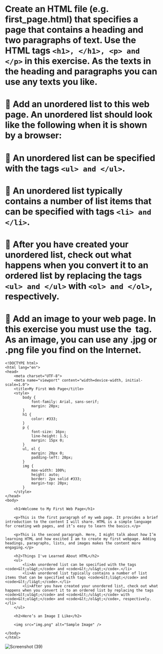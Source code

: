 # Create an HTML file (e.g. first_page.html) that specifies a page that contains a heading and two paragraphs of text. Use the HTML tags `<h1>, </h1>, <p> and </p>` in this exercise. As the texts in the heading and paragraphs you can use any texts you like.
#  Add an unordered list to this web page. An unordered list should look like the following when it is shown by a browser:
#  An unordered list can be specified with the tags `<ul> and </ul>`.
#  An unordered list typically contains a number of list items that can be specified with tags `<li> and </li>`.
#  After you have created your unordered list, check out what happens when you convert it to an ordered list by replacing the tags `<ul> and </ul>` with `<ol> and </ol>`, respectively.
#  Add an image to your web page. In this exercise you must use the <img> tag. As an image, you can use any .jpg or .png file you find on the Internet.

```
<!DOCTYPE html>
<html lang="en">
<head>
    <meta charset="UTF-8">
    <meta name="viewport" content="width=device-width, initial-scale=1.0">
    <title>My First Web Page</title>
    <style>
        body {
            font-family: Arial, sans-serif;
            margin: 20px;
        }
        h1 {
            color: #333;
        }
        p {
            font-size: 16px;
            line-height: 1.5;
            margin: 15px 0;
        }
        ul, ol {
            margin: 20px 0;
            padding-left: 20px;
        }
        img {
            max-width: 100%;
            height: auto;
            border: 2px solid #333;
            margin-top: 20px;
        }
    </style>
</head>
<body>

    <h1>Welcome to My First Web Page</h1>
    
    <p>This is the first paragraph of my web page. It provides a brief introduction to the content I will share. HTML is a simple language for creating web pages, and it’s easy to learn the basics.</p>
    
    <p>This is the second paragraph. Here, I might talk about how I’m learning HTML and how excited I am to create my first webpage. Adding headings, paragraphs, lists, and images makes the content more engaging.</p>
    
    <h2>Things I've Learned About HTML</h2>
    <ul>
        <li>An unordered list can be specified with the tags <code>&lt;ul&gt;</code> and <code>&lt;/ul&gt;</code>.</li>
        <li>An unordered list typically contains a number of list items that can be specified with tags <code>&lt;li&gt;</code> and <code>&lt;/li&gt;</code>.</li>
        <li>After you have created your unordered list, check out what happens when you convert it to an ordered list by replacing the tags <code>&lt;ul&gt;</code> and <code>&lt;/ul&gt;</code> with <code>&lt;ol&gt;</code> and <code>&lt;/ol&gt;</code>, respectively.</li>
    </ul>

    <h2>Here’s an Image I Like</h2>

    <img src="img.png" alt="Sample Image" />

</body>
</html>
```

![Screenshot (39)](https://github.com/user-attachments/assets/abcbd496-f070-4dad-9f01-5b17fdd687e5)
